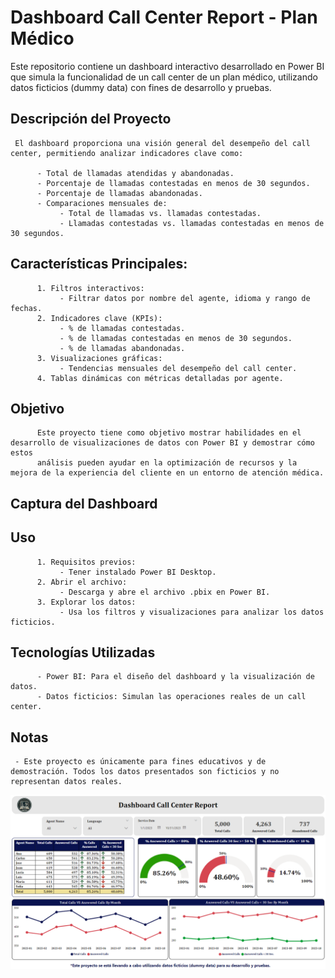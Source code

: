# Dashboard Call Center Report - Plan Médico

Este repositorio contiene un dashboard interactivo desarrollado en Power BI que simula la funcionalidad de un call center de un plan médico, 
utilizando datos ficticios (dummy data) con fines de desarrollo y pruebas.

## Descripción del Proyecto
     El dashboard proporciona una visión general del desempeño del call center, permitiendo analizar indicadores clave como:

          - Total de llamadas atendidas y abandonadas.
          - Porcentaje de llamadas contestadas en menos de 30 segundos.
          - Porcentaje de llamadas abandonadas.
          - Comparaciones mensuales de:
               - Total de llamadas vs. llamadas contestadas.
               - Llamadas contestadas vs. llamadas contestadas en menos de 30 segundos.

## Características Principales:
          1. Filtros interactivos:
               - Filtrar datos por nombre del agente, idioma y rango de fechas.
          2. Indicadores clave (KPIs):
               - % de llamadas contestadas.
               - % de llamadas contestadas en menos de 30 segundos.
               - % de llamadas abandonadas.
          3. Visualizaciones gráficas:
               - Tendencias mensuales del desempeño del call center.
          4. Tablas dinámicas con métricas detalladas por agente.

## Objetivo
          Este proyecto tiene como objetivo mostrar habilidades en el desarrollo de visualizaciones de datos con Power BI y demostrar cómo estos 
          análisis pueden ayudar en la optimización de recursos y la mejora de la experiencia del cliente en un entorno de atención médica.  

## Captura del Dashboard

## Uso 
          1. Requisitos previos:
               - Tener instalado Power BI Desktop.
          2. Abrir el archivo:
               - Descarga y abre el archivo .pbix en Power BI.
          3. Explorar los datos:
               - Usa los filtros y visualizaciones para analizar los datos ficticios.

## Tecnologías Utilizadas
          - Power BI: Para el diseño del dashboard y la visualización de datos.
          - Datos ficticios: Simulan las operaciones reales de un call center.              

## Notas
     - Este proyecto es únicamente para fines educativos y de demostración. Todos los datos presentados son ficticios y no representan datos reales.

![alt text](image.png)